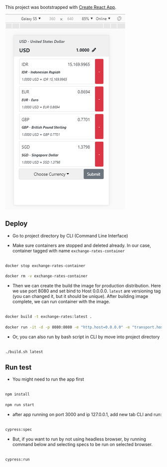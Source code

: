 
  

This project was bootstrapped with [Create React App](https://github.com/facebook/create-react-app).

  ![screenshot](https://github.com/ddonny/exchange-rates/blob/master/screenshot/screenshot.PNG?raw=true)

## Deploy

  

* Go to project directory by CLI (Command Line Interface)

* Make sure containers are stopped and deleted already. In our case, container tagged with name `exchange-rates-container`

```bash

docker stop exchange-rates-container

docker rm -v exchange-rates-container

```

* Then we can create the build the image for production distribution. Here we use port 8080 and set bind to Host 0.0.0.0. `latest` are versioning tag (you can changed it, but it should be unique). After building image complete, we can run container with the image.

```bash

docker build -t exchange-rates:latest .

docker run -it -d -p 8080:8080 -e "http.host=0.0.0.0" -e "transport.host=127.0.0.1" --name exchange-rates-container exchange-rates:latest

```

* Or, you can also run by bash script in CLI by move into project directory

```bash

./build.sh latest

```

## Run test

* You might need to run the app first

```bash

npm install

npm run start

```

* after app running on port 3000 and ip 127.0.0.1, add new tab CLI and run:

```bash

cypress:spec

```

* But, if you want to run by not using headless browser, by running command below and selecting specs to be run on selected browser.

```bash

cypress:run

```
